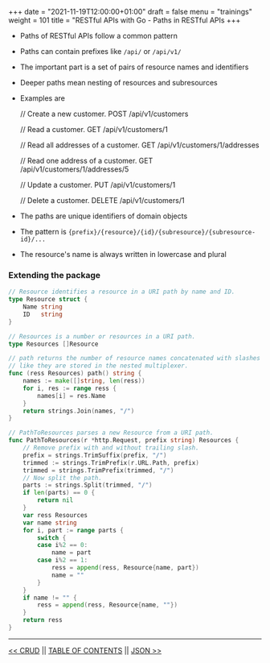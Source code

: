 +++
date = "2021-11-19T12:00:00+01:00"
draft = false
menu = "trainings"
weight = 101
title = "RESTful APIs with Go - Paths in RESTful APIs
+++

* Paths of RESTful APIs follow a common pattern
* Paths can contain prefixes like `/api/` or `/api/v1/`
* The important part is a set of pairs of resource names and identifiers
* Deeper paths mean nesting of resources and subresources
* Examples are

    // Create a new customer.
    POST /api/v1/customers

    // Read a customer.
    GET /api/v1/customers/1

    // Read all addresses of a customer.
    GET /api/v1/customers/1/addresses

    // Read one address of a customer.
    GET /api/v1/customers/1/addresses/5

    // Update a customer.
    PUT /api/v1/customers/1

    // Delete a customer.
    DELETE /api/v1/customers/1

* The paths are unique identifiers of domain objects
* The pattern is `{prefix}/{resource}/{id}/{subresource}/{subresource-id}/...`
* The resource's name is always written in lowercase and plural

### Extending the package

```go
// Resource identifies a resource in a URI path by name and ID.
type Resource struct {
	Name string
	ID   string
}

// Resources is a number or resources in a URI path.
type Resources []Resource

// path returns the number of resource names concatenated with slashes
// like they are stored in the nested multiplexer.
func (ress Resources) path() string {
	names := make([]string, len(ress))
	for i, res := range ress {
		names[i] = res.Name
	}
	return strings.Join(names, "/")
}

// PathToResources parses a new Resource from a URI path.
func PathToResources(r *http.Request, prefix string) Resources {
	// Remove prefix with and without trailing slash.
	prefix = strings.TrimSuffix(prefix, "/")
	trimmed := strings.TrimPrefix(r.URL.Path, prefix)
	trimmed = strings.TrimPrefix(trimmed, "/")
	// Now split the path.
	parts := strings.Split(trimmed, "/")
	if len(parts) == 0 {
		return nil
	}
	var ress Resources
	var name string
	for i, part := range parts {
		switch {
		case i%2 == 0:
			name = part
		case i%2 == 1:
			ress = append(ress, Resource{name, part})
			name = ""
		}
	}
	if name != "" {
		ress = append(ress, Resource{name, ""})
	}
	return ress
}
```

---

[<< CRUD](crud.md) || [TABLE OF CONTENTS](../index.md) || [JSON >>](json.md)
